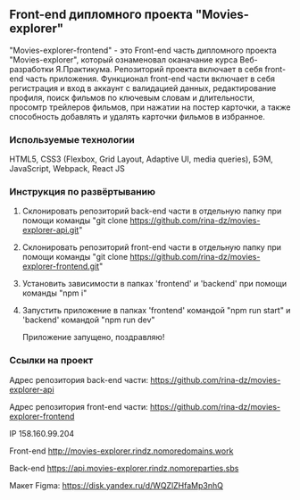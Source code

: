 
## Front-end дипломного проекта "Movies-explorer"

"Movies-explorer-frontend" - это Front-end часть дипломного проекта "Movies-explorer", который ознаменовал оканачание курса Веб-разработки Я.Практикума. Репозиторий проекта включает в себя front-end часть приложения. Функционал front-end части включает в себя регистрация и вход в аккаунт с валидацией данных, редактирование профиля, поиск фильмов по ключевым словам и длительности, просомтр трейлеров фильмов, при нажатии на постер карточки, а также способность добавлять и удалять карточки фильмов в избранное.

### Используемые технологии

HTML5, CSS3 (Flexbox, Grid Layout, Adaptive UI, media queries), БЭМ, JavaScript, Webpack, React JS

### Инструкция по развёртыванию

1. Склонировать репозиторий back-end части в отдельную папку при помощи команды "git clone https://github.com/rina-dz/movies-explorer-api.git"
2. Склонировать репозиторий front-end части в отдельную папку при помощи команды "git clone https://github.com/rina-dz/movies-explorer-frontend.git"
3. Установить зависимости в папках 'frontend' и 'backend' при помощи команды "npm i"
4. Запустить приложение в папках 'frontend' командой "npm run start" и 'backend' командой "npm run dev"
 
   Приложение запущено, поздравляю!

### Ссылки на проект

Адрес репозитория back-end части: https://github.com/rina-dz/movies-explorer-api

Адрес репозитория front-end части: https://github.com/rina-dz/movies-explorer-frontend

IP 158.160.99.204

Front-end http://movies-explorer.rindz.nomoredomains.work

Back-end https://api.movies-explorer.rindz.nomoreparties.sbs

Макет Figma: https://disk.yandex.ru/d/WQZlZHfaMp3nhQ

